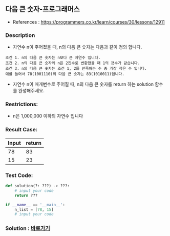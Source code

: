 ## 다음 큰 숫자-프로그래머스

* References : https://programmers.co.kr/learn/courses/30/lessons/12911

### Description

* 자연수 n이 주어졌을 때, n의 다음 큰 숫자는 다음과 같이 정의 합니다.

```
조건 1. n의 다음 큰 숫자는 n보다 큰 자연수 입니다.
조건 2. n의 다음 큰 숫자와 n은 2진수로 변환했을 때 1의 갯수가 같습니다.
조건 3. n의 다음 큰 숫자는 조건 1, 2를 만족하는 수 중 가장 작은 수 입니다.
예를 들어서 78(1001110)의 다음 큰 숫자는 83(1010011)입니다.
```

* 자연수 n이 매개변수로 주어질 때, n의 다음 큰 숫자를 return 하는 solution 함수를 완성해주세요.

### Restrictions:

* n은 1,000,000 이하의 자연수 입니다

### Result Case:

| Input | return |
|---|---|
| 78 | 83 |
| 15 | 23 |


### Test Code:
```python
def solution(?: ???) -> ???:
    # input your code
    return ???

if __name__ == '__main__':
    n_list = [78, 15]
    # input your code
```

### Solution : [바로가기](https://github.com/takhyun12/Algorithm-Essential-Training/blob/main/Solutions/happy.py)
